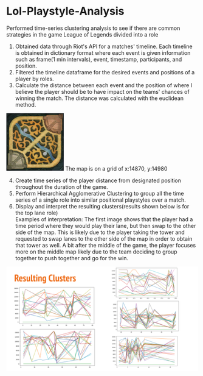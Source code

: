 # Lol-Playstyle-Analysis
Performed time-series clustering analysis to see if there are common strategies in the game League of Legends divided into a role

1. Obtained data through Riot's API for a matches' timeline. Each timeline is obtained in dictionary format where each event is given information such as frame(1 min intervals), event, timestamp, participants, and position.
2. Filtered the timeline dataframe for the desired events and positions of a player by roles.
3. Calculate the distance between each event and the position of where I believe the player should be to have impact on the teams' chances of winning the match. The distance was calculated with the euclidean method.

<img src='map11.png' width="30%"/>
  The map is on a grid of x:14870, y:14980

4. Create time series of the player distance from designated position throughout the duration of the game.
5. Perform Hierarchical Agglomerative Clustering to group all the time series of a single role into similar positional playstyles over a match.
6. Display and interpret the resulting clusters(results shown below is for the top lane role)
   <br>Examples of interpretation: The first image shows that the player had a time period where they would play their lane, but then swap to the other side of the map. This is likely due to the player taking the tower and requested to swap lanes to the other side of the map in order to obtain that tower as well. A bit after the middle of the game, the player focuses more on the middle map likely due to the team deciding to group together to push together and go for the win.

<img src='Resulting Clusters.png'/>
